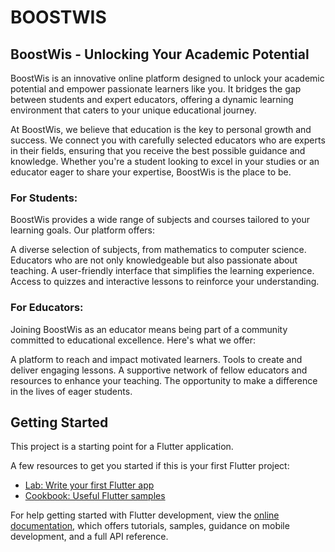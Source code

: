 # BOOSTWIS 

## BoostWis - Unlocking Your Academic Potential

BoostWis is an innovative online platform designed to unlock your academic potential and empower passionate learners like you. It bridges the gap between students and expert educators, offering a dynamic learning environment that caters to your unique educational journey.

At BoostWis, we believe that education is the key to personal growth and success. We connect you with carefully selected educators who are experts in their fields, ensuring that you receive the best possible guidance and knowledge. Whether you're a student looking to excel in your studies or an educator eager to share your expertise, BoostWis is the place to be.

### For Students:

BoostWis provides a wide range of subjects and courses tailored to your learning goals. Our platform offers:

A diverse selection of subjects, from mathematics to computer science.
Educators who are not only knowledgeable but also passionate about teaching.
A user-friendly interface that simplifies the learning experience.
Access to quizzes and interactive lessons to reinforce your understanding.

### For Educators:

Joining BoostWis as an educator means being part of a community committed to educational excellence. Here's what we offer:

A platform to reach and impact motivated learners.
Tools to create and deliver engaging lessons.
A supportive network of fellow educators and resources to enhance your teaching.
The opportunity to make a difference in the lives of eager students.


## Getting Started

This project is a starting point for a Flutter application.

A few resources to get you started if this is your first Flutter project:

- [Lab: Write your first Flutter app](https://docs.flutter.dev/get-started/codelab)
- [Cookbook: Useful Flutter samples](https://docs.flutter.dev/cookbook)

For help getting started with Flutter development, view the
[online documentation](https://docs.flutter.dev/), which offers tutorials,
samples, guidance on mobile development, and a full API reference.
